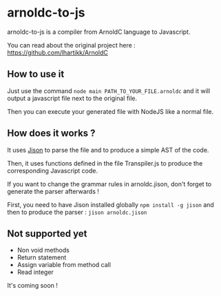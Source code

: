 # arnoldc-to-js

arnoldc-to-js is a compiler from ArnoldC language to Javascript.

You can read about the original project here : https://github.com/lhartikk/ArnoldC

## How to use it

Just use the command ```node main PATH_TO_YOUR_FILE.arnoldc``` and it will output a javascript file next to the original file.

Then you can execute your generated file with NodeJS like a normal file.

## How does it works ?

It uses [Jison](http://zaach.github.io/jison/) to parse the file and to produce a simple AST of the code.

Then, it uses functions defined in the file Transpiler.js to produce the corresponding Javascript code.


If you want to change the grammar rules in arnoldc.jison, don't forget to generate the parser afterwards !

First, you need to have Jison installed globally ```npm install -g jison``` and then to produce the parser : ```jison arnoldc.jison```

## Not supported yet

- Non void methods
- Return statement
- Assign variable from method call
- Read integer

It's coming soon !